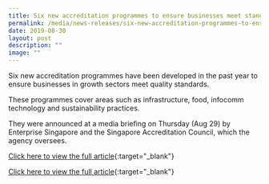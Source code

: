 ```yaml
---
title: Six new accreditation programmes to ensure businesses meet standards
permalink: /media/news-releases/six-new-accreditation-programmes-to-ensure-businesses-meet-standards/
date: 2019-08-30
layout: post
description: ""
image: ""
---
```

Six new accreditation programmes have been developed in the past year to ensure businesses in growth sectors meet quality standards.

These programmes cover areas such as infrastructure, food, infocomm technology and sustainability practices.

They were announced at a media briefing on Thursday (Aug 29) by Enterprise Singapore and the Singapore Accreditation Council, which the agency oversees.


[Click here to view the full article](https://www.straitstimes.com/business/six-new-accreditation-programmes-to-ensure-businesses-meet-standards){:target="_blank"}

[Click here to view the full article](https://www.straitstimes.com/business/six-new-accreditation-programmes-to-ensure-businesses-meet-standards){:target="_blank"}